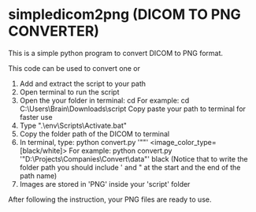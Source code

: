 # simpledicom2png (DICOM TO PNG CONVERTER)
This is a simple python program to convert DICOM to PNG format.

This code can be used to convert one or 

1. Add and extract the script to your path
2. Open terminal to run the script
3. Open the your folder in terminal:
cd <path folder script>
For example: cd C:\Users\Brain\Downloads\\script
Copy paste your path to terminal for faster use
4. Type ".\env\Scripts\Activate.bat"
5. Copy the folder path of the DICOM to terminal
8. In terminal, type:
python convert.py '"<path folder>"' <image_color_type=[black/white]>
For example: python convert.py '"D:\Projects\Companies\Convert\data"' black (Notice that to write the folder path you should include ' and " at the start and the end of the path name)
9. Images are stored in 'PNG' inside your 'script' folder

After following the instruction, your PNG files are ready to use.
